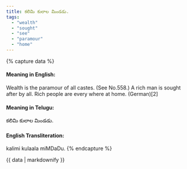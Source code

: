 ```yaml
---
title: కలిమి కులాల మిండడు.
tags:
  - "wealth"
  - "sought"
  - "see"
  - "paramour"
  - "home"
---
```


{% capture data %}
#### Meaning in English:
Wealth is the paramour of all castes.
(See No.558.)
A rich man is sought after by all.
Rich people are every where at home. (German)[2]

#### Meaning in Telugu:
కలిమి కులాల మిండడు.

#### English Transliteration:
kalimi kulaala miMDaDu.
{% endcapture %}

{{ data | markdownify }}

